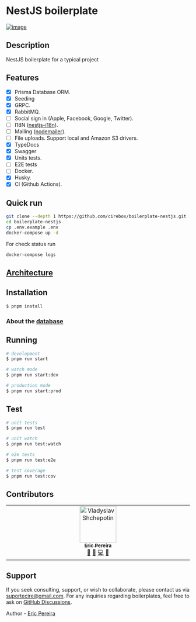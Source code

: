 # NestJS boilerplate

[![image](https://github.com/brocoders/nestjs-boilerplate/assets/72293912/197da43e-02f4-4895-8d3e-b7a42a591c26)](https://github.com/new?template_name=boilerplate-nestjs&template_owner=cirebox)

## Description
NestJS boilerplate for a typical project
## Features
- [x] Prisma Database ORM.
- [x] Seeding
- [x] GRPC.
- [x] RabbitMQ.
- [ ] Social sign in (Apple, Facebook, Google, Twitter).
- [ ] I18N ([nestjs-i18n](https://www.npmjs.com/package/nestjs-i18n)).
- [ ] Mailing ([nodemailer](https://www.npmjs.com/package/nodemailer)).
- [ ] File uploads. Support local and Amazon S3 drivers.
- [x] TypeDocs
- [x] Swagger
- [x] Units tests.
- [ ] E2E tests 
- [ ] Docker.
- [x] Husky.
- [x] CI (Github Actions).

## Quick run

```bash
git clone --depth 1 https://github.com/cirebox/boilerplate-nestjs.git
cd boilerplate-nestjs
cp .env.example .env
docker-compose up -d
```

For check status run

```bash
docker-compose logs
```

## [Architecture](/doc/architecture.md)


## Installation
```bash
$ pnpm install
```

### About the [database](/doc/db.md)

## Running

```bash
# development
$ pnpm run start

# watch mode
$ pnpm run start:dev

# production mode
$ pnpm run start:prod
```

## Test

```bash
# unit tests
$ pnpm run test

# unit watch
$ pnpm run test:watch

# e2e tests
$ pnpm run test:e2e

# test coverage
$ pnpm run test:cov
```

## Contributors

<!-- ALL-CONTRIBUTORS-LIST:START - Do not remove or modify this section -->
<!-- prettier-ignore-start -->
<!-- markdownlint-disable -->
<table>
  <tbody>
    <tr>
      <td align="center" valign="top" width="14.28%">
        <a href="https://github.com/Shchepotin">
            <img src="https://avatars.githubusercontent.com/u/9134065?v=4?s=100" width="100px;" alt="Vladyslav Shchepotin"/>
            <br />
            <sub>
                <b>Eric Pereira</b>
            </sub>
        </a><br />
        <a href="#maintenance-Shchepotin" title="Maintenance">🚧</a> 
        <a href="#doc-Shchepotin" title="Documentation">📖</a> 
        <a href="#code-Shchepotin" title="Code">💻</a>
        <a href="#business-sars" title="Business development">💼</a>
      </td>      
    </tr>
  </tbody>
</table>
<!-- markdownlint-restore -->
<!-- prettier-ignore-end -->
<!-- ALL-CONTRIBUTORS-LIST:END -->

## Support
If you seek consulting, support, or wish to collaborate, please contact us via [suportecire@gmail.com](mailto:suportecire@gmail.com). For any inquiries regarding boilerplates, feel free to ask on [GitHub Discussions](https://github.com/cirebox/boilerplate-nestjs/discussions).

Author - [Eric Pereira](https://portfolio-eric-pereira.vercel.app/)